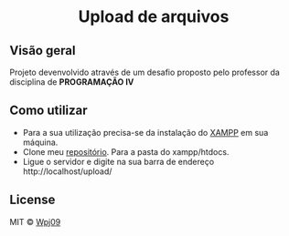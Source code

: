 <h1 align="center">Upload de arquivos</h1>

## Visão geral

Projeto devenvolvido através de um desafio proposto pelo professor da disciplina de **PROGRAMAÇÃO IV**

## Como utilizar

- Para a sua utilização precisa-se da instalação do [XAMPP](https://www.apachefriends.org/pt_br/index.html) em sua máquina.
- Clone meu [repositório](https://github.com/wpj09/upload). Para a pasta do xampp/htdocs.
- Ligue o servidor e digite na sua barra de endereço http://localhost/upload/

## License

MIT © [Wpj09](https://github.com/wpj09)
